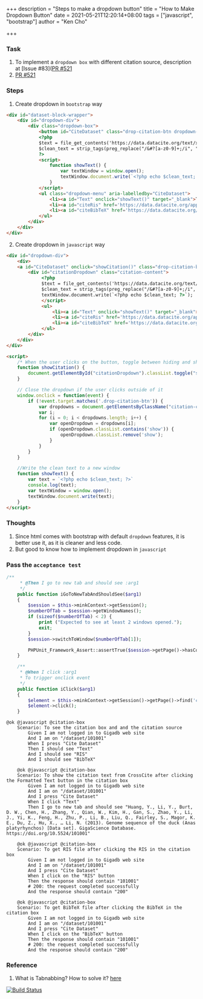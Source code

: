+++
description = "Steps to make a dropdown button"
title = "How to Make Dropdown Button"
date = 2021-05-21T12:20:14+08:00
tags = ["javascript", "bootstrap"]
author = "Ken Cho"

+++  
### Task
1. To implement a `dropdown box` with different citation source, description at [Issue #83]([PR #521](https://github.com/gigascience/gigadb-website/issue/83)
2. [PR #521](https://github.com/gigascience/gigadb-website/pull/521)

### Steps
1. Create dropdown in `bootstrap` way
```html
<div id="dataset-block-wrapper">
    <div id="dropdown-div">
        <div class="dropdown-box">
            <button id="CiteDataset" class="drop-citation-btn dropdown-toggle" type="button" data-toggle="dropdown">Cite Dataset<span class="caret"></span></button>
            <?php
            $text = file_get_contents('https://data.datacite.org/text/x-bibliography/10.5524/' . $model->identifier);
            $clean_text = strip_tags(preg_replace("/&#?[a-z0-9]+;/i", "", $text));
            ?>
            <script>
                function showText() {
                    var textWindow = window.open();
                    textWindow.document.write(`<?php echo $clean_text; ?>`);
                }
            </script>
            <ul class="dropdown-menu" aria-labelledby="CiteDataset">
                <li><a id="Text" onclick="showText()" target="_blank">Text</a></li>
                <li><a id="citeRis" href='https://data.datacite.org/application/x-research-info-systems/10.5524/<?php echo $model->identifier;?>' target="_self">RIS</a></li>
                <li><a id="citeBibTeX" href='https://data.datacite.org/application/x-bibtex/10.5524/<?php echo $model->identifier;?>' target="_self">BibTeX</a></li>
            </ul>
        </div>
    </div>
</div>
```

2. Create dropdown in `javascript` way
```html
<div id="dropdown-div">
    <div>
    <a id="CiteDataset" onclick="showCitation()" class="drop-citation-btn" >Cite Dataset<span class="caret"></span></a>
        <div id="citationDropdown" class="citation-content">
             <?php
             $text = file_get_contents('https://data.datacite.org/text/x-bibliography/10.5524/' . $model->identifier);
             $clean_text = strip_tags(preg_replace("/&#?[a-z0-9]+;/i", "", $text));
             textWindow.document.write(`<?php echo $clean_text; ?>`);
             </script>
             <ul>
                 <li><a id="Text" onclick="showText()" target="_blank">Text</a></li>
                 <li><a id="citeRis" href='https://data.datacite.org/application/x-research-info-systems/10.5524/<?php echo $model->identifier;?>' target="_self">RIS</a></li>
                 <li><a id="citeBibTeX" href='https://data.datacite.org/application/x-bibtex/10.5524/<?php echo $model->identifier;?>' target="_self">BibTeX</a></li>
             </ul>
        </div>
    </div>
</div>

<script>
    /* When the user clicks on the button, toggle between hiding and showing the dropdown content */
    function showCitation() {
        document.getElementById("citationDropdown").classList.toggle("show");
    }

    // Close the dropdown if the user clicks outside of it
    window.onclick = function(event) {
        if (!event.target.matches('.drop-citation-btn')) {
            var dropdowns = document.getElementsByClassName("citation-content");
            var i;
            for (i = 0; i < dropdowns.length; i++) {
                var openDropdown = dropdowns[i];
                if (openDropdown.classList.contains('show')) {
                    openDropdown.classList.remove('show');
                }
            }
        }
    }

    //Write the clean text to a new window
    function showText() {
        var text = `<?php echo $clean_text; ?>`
        console.log(text);
        var textWindow = window.open();
        textWindow.document.write(text);
    }
</script>
```

### Thoughts
1. Since html comes with bootstrap with default `dropdown` features, it is better use it, as it is cleaner and less code.  
2. But good to know how to implement dropdown in `javascript`   

### Pass the `acceptance test`

```php
/**
     * @Then I go to new tab and should see :arg1
     */
    public function iGoToNewTabAndShouldSee($arg1)
    {
        $session = $this->minkContext->getSession();
        $numberOfTab = $session->getWindowNames();
        if (sizeof($numberOfTab) < 2) {
            print ("Expected to see at least 2 windows opened.");
            exit;
        }
        $session->switchToWindow($numberOfTab[1]);

        PHPUnit_Framework_Assert::assertTrue($session->getPage()->hasContent($arg1));
    }

    /**
     * @When I click :arg1
     * To trigger onclick event
     */
    public function iClick($arg1)
    {
        $element = $this->minkContext->getSession()->getPage()->find('css', "a[id='$arg1']" );
        $element->click();
    }
```

```gherkin
@ok @javascript @citation-box
	Scenario: To see the citation box and and the citation source
		Given I am not logged in to Gigadb web site
		And I am on "/dataset/101001"
		When I press "Cite Dataset"
		Then I should see "Text"
		And I should see "RIS"
		And I should see "BibTeX"

	@ok @javascript @citation-box
	Scenario: To show the citation text from CrossCite after clicking the Formatted Text button in the citation box
		Given I am not logged in to Gigadb web site
		And I am on "/dataset/101001"
		And I press "Cite Dataset"
		When I click "Text"
		Then I go to new tab and should see "Huang, Y., Li, Y., Burt, D. W., Chen, H., Zhang, Y., Qian, W., Kim, H., Gan, S., Zhao, Y., Li, J., Yi, K., Feng, H., Zhu, P., Li, B., Liu, Q., Fairley, S., Magor, K. E., Du, Z., Hu, X., … Li, N. (2013). Genome sequence of the duck (Anas platyrhynchos) [Data set]. GigaScience Database. https://doi.org/10.5524/101001"

	@ok @javascript @citation-box
	Scenario: To get RIS file after clicking the RIS in the citation box
		Given I am not logged in to Gigadb web site
		And I am on "/dataset/101001"
		And I press "Cite Dataset"
		When I click on the "RIS" button
		Then the response should contain "101001"
		# 200: the request completed successfully
		And the response should contain "200"

	@ok @javascript @citation-box
	Scenario: To get BibTeX file after clicking the BibTeX in the citation box
		Given I am not logged in to Gigadb web site
		And I am on "/dataset/101001"
		And I press "Cite Dataset"
		When I click on the "BibTeX" button
		Then the response should contain "101001"
		# 200: the request completed successfully
		And the response should contain "200"
```

### Reference
1. What is Tabnabbing? How to solve it? [here](https://medium.com/@shatabda/security-tabnabbing-what-how-b038a70d300e)

[![Build Status](https://travis-ci.com/kencho51/gigathing.svg?branch=master)](https://travis-ci.com/kencho51/gigathing)

